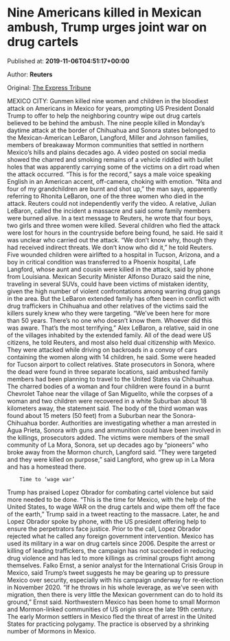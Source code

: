 
# Nine Americans killed in Mexican ambush, Trump urges joint war on drug cartels

Published at: **2019-11-06T04:51:17+00:00**

Author: **Reuters**

Original: [The Express Tribune](https://tribune.com.pk/story/2094411/3-nine-americans-killed-mexican-ambush-trump-urges-joint-war-drug-cartels/)

MEXICO CITY: Gunmen killed nine women and children in the bloodiest attack on Americans in Mexico for years, prompting US President Donald Trump to offer to help the neighboring country wipe out drug cartels believed to be behind the ambush.
The nine people killed in Monday’s daytime attack at the border of Chihuahua and Sonora states belonged to the Mexican-American LeBaron, Langford, Miller and Johnson families, members of breakaway Mormon communities that settled in northern Mexico’s hills and plains decades ago.
A video posted on social media showed the charred and smoking remains of a vehicle riddled with bullet holes that was apparently carrying some of the victims on a dirt road when the attack occurred.
“This is for the record,” says a male voice speaking English in an American accent, off-camera, choking with emotion.
“Nita and four of my grandchildren are burnt and shot up,” the man says, apparently referring to Rhonita LeBaron, one of the three women who died in the attack.
Reuters could not independently verify the video.
A relative, Julian LeBaron, called the incident a massacre and said some family members were burned alive.
In a text message to Reuters, he wrote that four boys, two girls and three women were killed. Several children who fled the attack were lost for hours in the countryside before being found, he said.
He said it was unclear who carried out the attack.
“We don’t know why, though they had received indirect threats. We don’t know who did it,” he told Reuters.
Five wounded children were airlifted to a hospital in Tucson, Arizona, and a boy in critical condition was transferred to a Phoenix hospital, Lafe Langford, whose aunt and cousin were killed in the attack, said by phone from Louisiana.
Mexican Security Minister Alfonso Durazo said the nine, traveling in several SUVs, could have been victims of mistaken identity, given the high number of violent confrontations among warring drug gangs in the area.
But the LeBaron extended family has often been in conflict with drug traffickers in Chihuahua and other relatives of the victims said the killers surely knew who they were targeting.
“We’ve been here for more than 50 years. There’s no one who doesn’t know them. Whoever did this was aware. That’s the most terrifying,” Alex LeBaron, a relative, said in one of the villages inhabited by the extended family.
All of the dead were US citizens, he told Reuters, and most also held dual citizenship with Mexico. They were attacked while driving on backroads in a convoy of cars containing the women along with 14 children, he said. Some were headed for Tucson airport to collect relatives.
State prosecutors in Sonora, where the dead were found in three separate locations, said ambushed family members had been planning to travel to the United States via Chihuahua.
The charred bodies of a woman and four children were found in a burnt Chevrolet Tahoe near the village of San Miguelito, while the corpses of a woman and two children were recovered in a white Suburban about 18 kilometers away, the statement said.
The body of the third woman was found about 15 meters (50 feet) from a Suburban near the Sonora-Chihuahua border.
Authorities are investigating whether a man arrested in Agua Prieta, Sonora with guns and ammunition could have been involved in the killings, prosecutors added.
The victims were members of the small community of La Mora, Sonora, set up decades ago by “pioneers” who broke away from the Mormon church, Langford said.
“They were targeted and they were killed on purpose,” said Langford, who grew up in La Mora and has a homestead there.

        Time to ‘wage war’ 
      
Trump has praised Lopez Obrador for combating cartel violence but said more needed to be done.
“This is the time for Mexico, with the help of the United States, to wage WAR on the drug cartels and wipe them off the face of the earth,” Trump said in a tweet reacting to the massacre.
Later, he and Lopez Obrador spoke by phone, with the US president offering help to ensure the perpetrators face justice.
Prior to the call, Lopez Obrador rejected what he called any foreign government intervention.
Mexico has used its military in a war on drug cartels since 2006. Despite the arrest or killing of leading traffickers, the campaign has not succeeded in reducing drug violence and has led to more killings as criminal groups fight among themselves.
Falko Ernst, a senior analyst for the International Crisis Group in Mexico, said Trump’s tweet suggests he may be gearing up to pressure Mexico over security, especially with his campaign underway for re-election in November 2020.
“If he throws in his whole leverage, as we’ve seen with migration, then there is very little the Mexican government can do to hold its ground,” Ernst said.
Northwestern Mexico has been home to small Mormon and Mormon-linked communities of US origin since the late 19th century. The early Mormon settlers in Mexico fled the threat of arrest in the United States for practicing polygamy. The practice is observed by a shrinking number of Mormons in Mexico.
